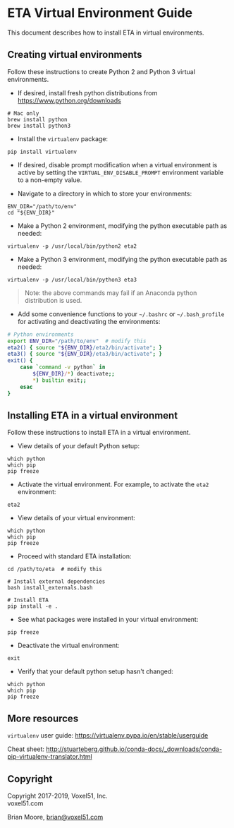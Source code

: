 # ETA Virtual Environment Guide

This document describes how to install ETA in virtual environments.


## Creating virtual environments

Follow these instructions to create Python 2 and Python 3 virtual environments.

* If desired, install fresh python distributions from
https://www.python.org/downloads

```shell
# Mac only
brew install python
brew install python3
```

* Install the `virtualenv` package:

```shell
pip install virtualenv
```

* If desired, disable prompt modification when a virtual environment is active
by setting the `VIRTUAL_ENV_DISABLE_PROMPT` environment variable to a
non-empty value.

* Navigate to a directory in which to store your environments:

```shell
ENV_DIR="/path/to/env"
cd "${ENV_DIR}"
```

* Make a Python 2 environment, modifying the python executable path as needed:

```shell
virtualenv -p /usr/local/bin/python2 eta2
```

* Make a Python 3 environment, modifying the python executable path as needed:

```shell
virtualenv -p /usr/local/bin/python3 eta3
```

> Note: the above commands may fail if an Anaconda python distribution is used.

* Add some convenience functions to your `~/.bashrc` or `~/.bash_profile` for
activating and deactivating the environments:

```bash
# Python environments
export ENV_DIR="/path/to/env"  # modify this
eta2() { source "${ENV_DIR}/eta2/bin/activate"; }
eta3() { source "${ENV_DIR}/eta3/bin/activate"; }
exit() {
    case `command -v python` in
        ${ENV_DIR}/*) deactivate;;
        *) builtin exit;;
    esac
}
```


## Installing ETA in a virtual environment

Follow these instructions to install ETA in a virtual environment.

* View details of your default Python setup:

```shell
which python
which pip
pip freeze
```

* Activate the virtual environment. For example, to activate the `eta2`
environment:

```shell
eta2
```

* View details of your virtual environment:

```shell
which python
which pip
pip freeze
```

* Proceed with standard ETA installation:

```shell
cd /path/to/eta  # modify this

# Install external dependencies
bash install_externals.bash

# Install ETA
pip install -e .
```

* See what packages were installed in your virtual environment:

```shell
pip freeze
```

* Deactivate the virtual environment:

```shell
exit
```

* Verify that your default python setup hasn't changed:

```shell
which python
which pip
pip freeze
```


## More resources

`virtualenv` user guide:
https://virtualenv.pypa.io/en/stable/userguide

Cheat sheet:
http://stuarteberg.github.io/conda-docs/_downloads/conda-pip-virtualenv-translator.html


## Copyright

Copyright 2017-2019, Voxel51, Inc.<br>
voxel51.com

Brian Moore, brian@voxel51.com
